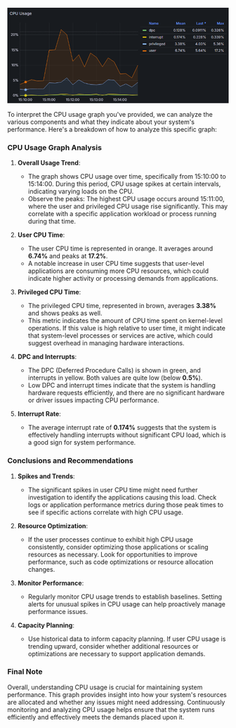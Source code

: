 ![cpu usage](./images/cpu-usage.png)

To interpret the CPU usage graph you've provided, we can analyze the various components and what they indicate about your system's performance. Here's a breakdown of how to analyze this specific graph:

### CPU Usage Graph Analysis

1. **Overall Usage Trend**:

   - The graph shows CPU usage over time, specifically from 15:10:00 to 15:14:00. During this period, CPU usage spikes at certain intervals, indicating varying loads on the CPU.
   - Observe the peaks: The highest CPU usage occurs around 15:11:00, where the user and privileged CPU usage rise significantly. This may correlate with a specific application workload or process running during that time.
2. **User CPU Time**:

   - The user CPU time is represented in orange. It averages around **6.74%** and peaks at **17.2%**.
   - A notable increase in user CPU time suggests that user-level applications are consuming more CPU resources, which could indicate higher activity or processing demands from applications.
3. **Privileged CPU Time**:

   - The privileged CPU time, represented in brown, averages **3.38%** and shows peaks as well.
   - This metric indicates the amount of CPU time spent on kernel-level operations. If this value is high relative to user time, it might indicate that system-level processes or services are active, which could suggest overhead in managing hardware interactions.
4. **DPC and Interrupts**:

   - The DPC (Deferred Procedure Calls) is shown in green, and interrupts in yellow. Both values are quite low (below **0.5%**).
   - Low DPC and interrupt times indicate that the system is handling hardware requests efficiently, and there are no significant hardware or driver issues impacting CPU performance.
5. **Interrupt Rate**:

   - The average interrupt rate of **0.174%** suggests that the system is effectively handling interrupts without significant CPU load, which is a good sign for system performance.

### Conclusions and Recommendations

1. **Spikes and Trends**:

   - The significant spikes in user CPU time might need further investigation to identify the applications causing this load. Check logs or application performance metrics during those peak times to see if specific actions correlate with high CPU usage.
2. **Resource Optimization**:

   - If the user processes continue to exhibit high CPU usage consistently, consider optimizing those applications or scaling resources as necessary. Look for opportunities to improve performance, such as code optimizations or resource allocation changes.
3. **Monitor Performance**:

   - Regularly monitor CPU usage trends to establish baselines. Setting alerts for unusual spikes in CPU usage can help proactively manage performance issues.
4. **Capacity Planning**:

   - Use historical data to inform capacity planning. If user CPU usage is trending upward, consider whether additional resources or optimizations are necessary to support application demands.

### Final Note

Overall, understanding CPU usage is crucial for maintaining system performance. This graph provides insight into how your system's resources are allocated and whether any issues might need addressing. Continuously monitoring and analyzing CPU usage helps ensure that the system runs efficiently and effectively meets the demands placed upon it.

